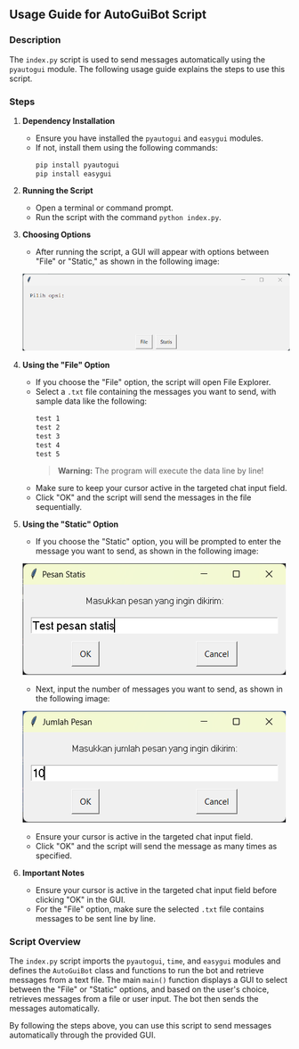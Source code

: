 ## Usage Guide for AutoGuiBot Script

### Description
The `index.py` script is used to send messages automatically using the `pyautogui` module. The following usage guide explains the steps to use this script.

### Steps

1. **Dependency Installation**
    - Ensure you have installed the `pyautogui` and `easygui` modules.
    - If not, install them using the following commands:
        ```
        pip install pyautogui
        pip install easygui
        ```

2. **Running the Script**
    - Open a terminal or command prompt.
    - Run the script with the command `python index.py`.

3. **Choosing Options**
    - After running the script, a GUI will appear with options between "File" or "Static," as shown in the following image:

    ![GUI Menu](https://github.com/willyamk/AutoGuiBot/blob/main/menu_gui.png)

4. **Using the "File" Option**
    - If you choose the "File" option, the script will open File Explorer.
    - Select a `.txt` file containing the messages you want to send, with sample data like the following:
       ```
       test 1
       test 2
       test 3
       test 4
       test 5
       ```
       > **Warning:** The program will execute the data line by line!
    - Make sure to keep your cursor active in the targeted chat input field.
    - Click "OK" and the script will send the messages in the file sequentially.

5. **Using the "Static" Option**
    - If you choose the "Static" option, you will be prompted to enter the message you want to send, as shown in the following image:

    ![Static Message](https://github.com/willyamk/AutoGuiBot/blob/main/statis_message.png)

    - Next, input the number of messages you want to send, as shown in the following image:

    ![Message Count](https://github.com/willyamk/AutoGuiBot/blob/main/statis_message_loop.png)

    - Ensure your cursor is active in the targeted chat input field.
    - Click "OK" and the script will send the message as many times as specified.

6. **Important Notes**
    - Ensure your cursor is active in the targeted chat input field before clicking "OK" in the GUI.
    - For the "File" option, make sure the selected `.txt` file contains messages to be sent line by line.

### Script Overview
The `index.py` script imports the `pyautogui`, `time`, and `easygui` modules and defines the `AutoGuiBot` class and functions to run the bot and retrieve messages from a text file. The main `main()` function displays a GUI to select between the "File" or "Static" options, and based on the user's choice, retrieves messages from a file or user input. The bot then sends the messages automatically.

By following the steps above, you can use this script to send messages automatically through the provided GUI.